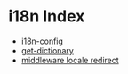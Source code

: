 # i18n Index

- [i18n-config](./i18n-config.md)
- [get-dictionary](./get-dictionary.md)
- [middleware locale redirect](/docs/app/middleware.md)
